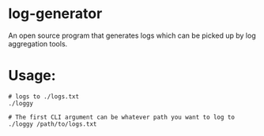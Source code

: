 # log-generator
An open source program that generates logs which can be picked up by log aggregation tools.

# Usage:
```
# logs to ./logs.txt
./loggy

# The first CLI argument can be whatever path you want to log to
./loggy /path/to/logs.txt
```